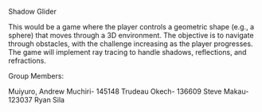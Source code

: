 Shadow Glider

This would be a game where the player controls a geometric shape (e.g., a sphere) that moves through a 3D environment. 
The objective is to navigate through obstacles, with the challenge increasing as the player progresses. 
The game will implement ray tracing to handle shadows, reflections, and refractions. 

Group Members:

Muiyuro, Andrew Muchiri- 145148 
Trudeau Okech- 136609
Steve Makau- 123037
Ryan Sila







